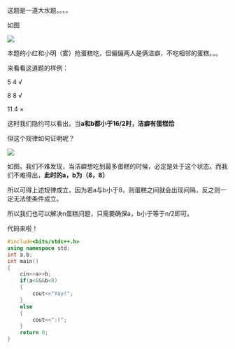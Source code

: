 这题是一道大水题。。。。

如图

![](https://cdn.luogu.com.cn/upload/image_hosting/ibynoh3e.png)

本题的小红和小明（雾）抢蛋糕吃，但偏偏两人是俩洁癖，不吃相邻的蛋糕。。。

来看看这道题的样例：

5 4  √

8 8  √

11 4  ×

这时我们隐约可以看出，当**a和b都小于16/2时，洁癖有蛋糕恰**

但这个规律如何证明呢？

![](https://cdn.luogu.com.cn/upload/image_hosting/b58byhn7.png)

如图，我们不难发现，当洁癖想吃到最多蛋糕的时候，必定是处于这个状态。而我们不难得出，**此时的a，b为（8，8）**

所以可得上述规律成立，因为若a与b小于8，则蛋糕之间就会出现间隔，反之则一定无法使条件成立。

所以我们也可以解决n蛋糕问题，只需要确保a，b小于等于n/2即可。

代码来啦！

```cpp
#include<bits/stdc++.h>
using namespace std;
int a,b;
int main()
{
    cin>>a>>b;
    if(a<8&&b<8)
    {
    	cout<<"Yay!";
	}
	else
	{
		cout<<":(";
	}
    return 0;
}
```
